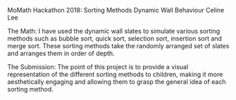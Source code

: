 MoMath Hackathon 2018: Sorting Methods
Dynamic Wall Behaviour
Celine Lee

The Math:
I have used the dynamic wall slates to simulate various sorting methods such as bubble sort, quick sort, selection sort, insertion sort and merge sort. These sorting methods take the randomly arranged set of slates and arranges them in order of depth.

The Submission:
The point of this project is to provide a visual representation of the different sorting methods to children, making it more aesthetically engaging and allowing them to grasp the general idea of each sorting method.